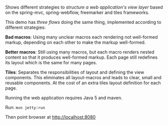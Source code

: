 Shows different strategies to *structure a web application's view layer* based on the spring-mvc, spring-webflow, freemarker and tiles frameworks.

This demo has *three flows* doing the same thing, implemented according to different strategies:

**Bad macros**: Using many unclear macros each rendering not well-formed markup, depending on each other to make the markup well-formed.

**Better macros**: Still using many macros, but each macro renders nested content so that it produces well-formed markup. Each page still redefines its layout which is the same for many pages.

**Tiles**: Separates the responsibilities of layout and defining the view components. This eliminates all layout-macros and leads to clear, small and reusable components. At the cost of an extra tiles layout definition for each page.

Running the web application requires Java 5 and maven.

Run: `mvn jetty:run`

Then point browser at <http://localhost:8080>
